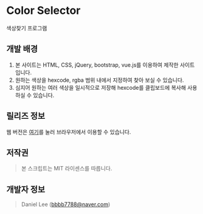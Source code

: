 # Color Selector
색상찾기 프로그램

## 개발 배경
1. 본 사이트는 HTML, CSS, jQuery, bootstrap, vue.js를 이용하여 제작한 사이트입니다.
2. 원하는 색상을 hexcode, rgba 범위 내에서 지정하여 찾아 보실 수 있습니다.
3. 심지어 원하는 여러 색상을 일시적으로 저장해 hexcode를 클립보드에 복사해 사용하실 수 있습니다.

## 릴리즈 정보
웹 버전은 [여기](http://bbbb7788.dothome.co.kr/color_selector)를 눌러 브라우저에서 이용할 수 있습니다.

## 저작권
> 본 스크립트는 MIT 라이센스를 따릅니다.

## 개발자 정보
> Daniel Lee ([bbbb7788@naver.com](mailto:bbbb7788@naver.com))
